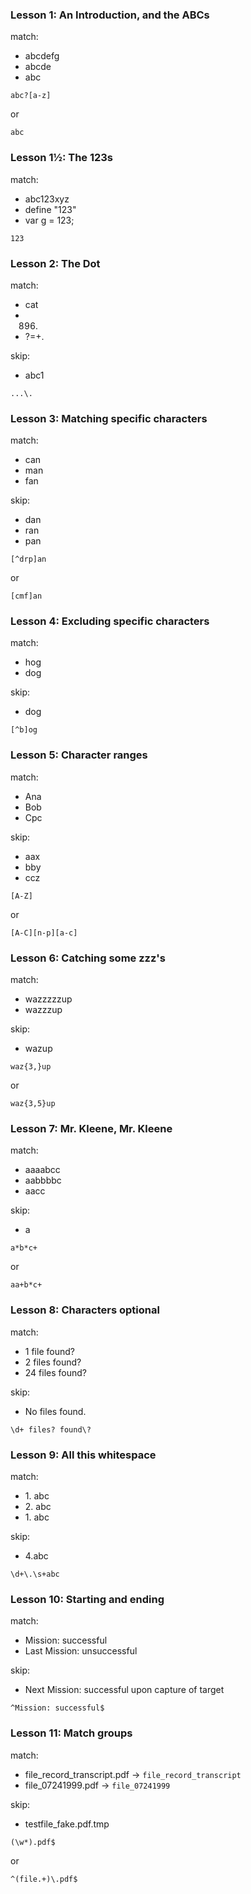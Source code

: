 ### **Lesson 1: An Introduction, and the ABCs**
match:
- abcdefg
- abcde
- abc

```
abc?[a-z]
```

or

```
abc
```

### **Lesson 1½: The 123s**
match:
- abc123xyz
- define "123"
- var g = 123;

```
123
```

### **Lesson 2: The Dot**
match:
- cat
- 896.
- ?=+.

skip:
- abc1

```
...\.
```

### **Lesson 3: Matching specific characters**
match:
- can
- man
- fan

skip:
- dan
- ran
- pan

```
[^drp]an
```

or

```
[cmf]an
```

### **Lesson 4: Excluding specific characters**
match:
- hog
- dog

skip:
- dog

```
[^b]og
```

### **Lesson 5: Character ranges**
match:
- Ana
- Bob
- Cpc

skip:
- aax
- bby
- ccz

```
[A-Z]
```

or

```
[A-C][n-p][a-c]
```

### **Lesson 6: Catching some zzz's**
match:
- wazzzzzup
- wazzzup

skip:
- wazup

```
waz{3,}up
```

or

```
waz{3,5}up
```

### **Lesson 7: Mr. Kleene, Mr. Kleene**
match:
- aaaabcc
- aabbbbc
- aacc

skip:
- a

```
a*b*c+
```

or

```
aa+b*c+
```

### **Lesson 8: Characters optional**
match:
- 1 file found?
- 2 files found?
- 24 files found?

skip:
- No files found.

```
\d+ files? found\?
```

### **Lesson 9: All this whitespace**
match:
- &#8291;1.   abc
- &#8291;2.	abc
- &#8291;1.           abc

skip:
- 4.abc

```
\d+\.\s+abc
```

### **Lesson 10: Starting and ending**
match:
- Mission: successful
- Last Mission: unsuccessful

skip:
- Next Mission: successful upon capture of target

```
^Mission: successful$
```

### **Lesson 11: Match groups**
match:
- file_record_transcript.pdf -> `file_record_transcript`
- file_07241999.pdf -> `file_07241999`

skip:
- testfile_fake.pdf.tmp

```
(\w*).pdf$
```

or

```
^(file.+)\.pdf$
```